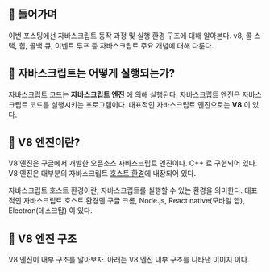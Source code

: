 ## 📣 들어가며

이번 포스팅에선 자바스크립트 동작 과정 및 실행 환경 구조에 대해 알아본다.
v8, 콜 스택, 힙, 콜백 큐, 이벤트 루프 등 자바스크립트 주요 개념에 대해 다룬다.

## 💛 자바스크립트는 어떻게 실행되는가?

자바스크립트 코드는 **자바스크립트 엔진** 에 의해 실행된다.
자바스크립트 엔진은 자바스크립트 코드를 실행시키는 프로그램이다.
대표적인 자바스크립트 엔진으로는 **V8** 이 있다.

## 💛 V8 엔진이란?

V8 엔진은 구글에서 개발한 오픈소스 자바스크립트 엔진이다.
C++ 로 구현되어 있다.
V8 엔진은 대부분의 자바스크립트 <u>호스트 환경</u>에 내장되어 있다.

자바스크립트 호스트 환경이란,
자바스크립트를 실행할 수 있는 환경을 의미한다.
대표적인 자바스크립트 호스트 환경엔
구글 크롬, Node.js, React native(모바일 앱), Electron(데스크탑) 이 있다.

## 💛 V8 엔진 구조

V8 엔진이 내부 구조를 알아보자.
아래는 V8 엔진 내부 구조를 나타낸 이미지 이다.
